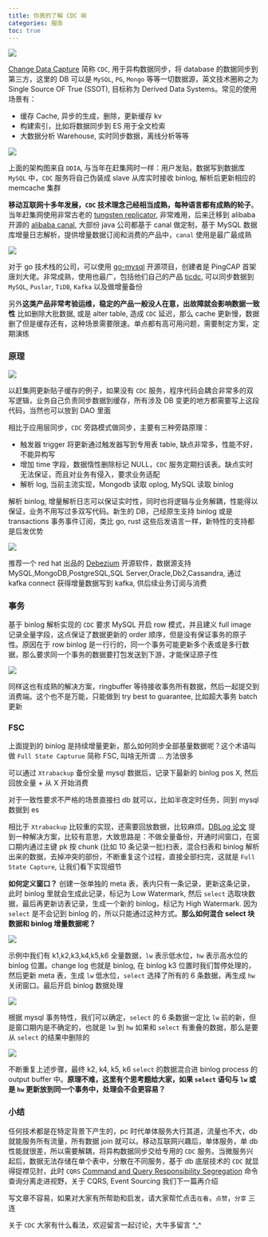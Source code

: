```yaml
---
title: 你真的了解 CDC 嘛
categories: 服务
toc: true
---
```


![](https://gitee.com/dongzerun/images/raw/master/img/cdc-cover.jpg)

[Change Data Capture](https://en.wikipedia.org/wiki/Change_data_capture, "change data capture wiki") 简称 `CDC`, 用于异构数据同步，将 database 的数据同步到第三方，这里的 DB 可以是 `MySQL`, `PG`, `Mongo` 等等一切数据源，英文技术圈称之为 Single Source OF True (SSOT), 目标称为 Derived Data Systems。常见的使用场景有：

* 缓存 Cache, 异步的生成，删除，更新缓存 kv
* 构建索引，比如将数据同步到 ES 用于全文检索
* 大数据分析 Warehouse, 实时同步数据，离线分析等等

![](https://gitee.com/dongzerun/images/raw/master/img/cdc-ganji.jpg)

上面的架构图来自 `DDIA`, 与当年在赶集网时一样：用户发贴，数据写到数据库 `MySQL` 中，`CDC` 服务将自己伪装成 slave 从库实时接收 binlog, 解析后更新相应的 memcache 集群

**移动互联网十多年发展，`CDC` 技术理念己经相当成熟，每种语言都有成熟的轮子**。当年赶集网使用非常古老的 [tungsten replicator](https://github.com/enowy/tungsten-replicator-1, "tungsten replicator"), 非常难用，后来迁移到 alibaba 开源的 [alibaba canal](https://github.com/alibaba/canal, "alibaba canal"), 大部份 java 公司都基于 canal 做定制，基于 MySQL 数据库增量日志解析，提供增量数据订阅和消费的产品中，`canal` 使用是最广最成熟

![](https://gitee.com/dongzerun/images/raw/master/img/cdc-architecture.jpg)

对于 go 技术栈的公司，可以使用 [go-mysql](https://github.com/go-mysql-org/go-mysql, "go-mysql") 开源项目，创建者是 PingCAP 首架唐刘大佬。非常成熟，使用也最广，包括他们自己的产品 [ticdc](https://github.com/pingcap/ticdc, "ticdc"), 可以同步数据到 `MySQL`, `Puslar`, `TiDB`, `Kafka` 以及做增量备份

另外**这类产品非常考验运维，稳定的产品一般没人在意，出故障就会影响数据一致性**
比如删除大批数据, 或是 alter table, 造成 `CDC` 延迟，那么 cache 更新慢，数据删了但是缓存还有，这种场景需要限速。单点都有高可用问题，需要制定方案，定期演练

### 原理

![](https://gitee.com/dongzerun/images/raw/master/img/db-cache-app.jpg)

以赶集网更新贴子缓存的例子，如果没有 `CDC` 服务，程序代码会耦合非常多的双写逻辑，业务自己负责同步数据到缓存，所有涉及 DB 变更的地方都需要写上这段代码，当然也可以放到 DAO 里面

相比于应用层同步，`CDC` 旁路模式做同步，主要有三种旁路原理：

* 触发器 trigger 将更新通过触发器写到专用表 table, 缺点非常多，性能不好，不能异构写
* 增加 time 字段，数据惰性删除标记 NULL，`CDC` 服务定期扫该表。缺点实时无法保证，而且对业务有侵入，要求业务适配
* 解析 log, 当前主流实现，Mongodb 读取 oplog, MySQL 读取 binlog

解析 binlog, 增量解析日志可以保证实时性，同时也将逻辑与业务解耦，性能得以保证，业务不用写过多双写代码。新生的 DB，己经原生支持 binlog 或是 transactions 事务事件订阅，类比 go, rust 这些后发语言一样，新特性的支持都是后发优势

![](https://gitee.com/dongzerun/images/raw/master/img/debezium-1024x423.jpg)

推荐一个 red hat 出品的 [Debezium]("https://dzone.com/articles/change-data-captures-cdc-from-mysql-database-to-ka", "kafka cdc mysql") 开源软件，数据源支持 MySQL,MongoDB,PostgreSQL,SQL Server,Oracle,Db2,Cassandra, 通过 kafka connect 获得增量数据写到 kafka, 供后续业务订阅与消费

### 事务
基于 binlog 解析实现的 `CDC` 要求 MySQL 开启 row 模式，并且建义 full image 记录全量字段，这点保证了数据更新的 order 顺序，但是没有保证事务的原子性。原因在于 row binlog 是一行行的，同一个事务可能更新多个表或是多行数据，那么要求同一个事务的数据要打包发送到下游，才能保证原子性

![](https://gitee.com/dongzerun/images/raw/master/img/Ring-buffer-graphic.jpg)

同样这也有成熟的解决方案，ringbuffer 等待接收事务所有数据，然后一起提交到消费端。这个也不是万能，只能做到 try best to guarantee, 比如超大事务 batch 更新

### FSC
上面提到的 binlog 是持续增量更新，那么如何同步全部基量数据呢？这个术语叫做 `Full State Capturue` 简称 FSC, 叫啥无所谓 ... 方法很多

可以通过 `Xtrabackup` 备份全量 mysql 数据后，记录下最新的 binlog pos X, 然后回放全量 + 从 X 开始消费

对于一致性要求不严格的场景直接扫 db 就可以，比如半夜定时任务，同到 mysql 数据到 es 

相比于 `Xtrabackup` 比较重的实现，还需要回放数据，比较麻烦。[DBLog 论文]("https://netflixtechblog.com/dblog-a-generic-change-data-capture-framework-69351fb9099b", "DBLog") 提到一种解决方案，比较有意思，大致思路是：不做全量备份，开通时间窗口，在窗口期内通过主键 pk 按 chunk (比如 10 条记录一批)扫表，混合扫表和 binlog 解析出来的数据，去掉冲突的部份，不断重复这个过程，直接全部扫完，这就是 `Full State Capture`, 让我们看下实现细节

**如何定义窗口？** 创建一张单独的 meta 表，表内只有一条记录，更新这条记录，此时 binlog 里就会生成此记录，标记为 Low Watermark, 然后 `select` 选取块数据，最后再更新访表记录，生成一个新的 binlog，标记为 High Watermark. 因为 `select` 是不会记到 binlog 的，所以只能通过这种方式。**那么如何混合 select 块数据和 binlog 增量数据呢？**

![](https://gitee.com/dongzerun/images/raw/master/img/fsc-a.jpg)

示例中我们有 k1,k2,k3,k4,k5,k6 全量数据，`lw` 表示低水位，`hw` 表示高水位的 binlog 位置。change log 也就是 binlog, 在 binlog k3 位置时我们暂停处理的，然后更新 meta 表，生成 `lw` 低水位，`select` 选择了所有的 6 条数据，再生成 `hw` 关闭窗口。最后开启 binlog 数据处理

![](https://gitee.com/dongzerun/images/raw/master/img/fsc-b.jpg)

根据 mysql 事务特性，我们可以确定，`select` 的 6 条数据一定比 `lw` 前的新，但是窗口期内是不确定的，也就是 `lw` 到 `hw` 如果和 `select` 有重叠的数据，那么是要从 `select` 的结果中删除的

![](https://gitee.com/dongzerun/images/raw/master/img/fsc-c.jpg)

不断重复上述步骤，最终 k2, k4, k5, k6 `select` 的数据混合进 binlog process 的 output buffer 中。**原理不难，这里有个思考题给大家，如果 `select` 语句与 `lw` 或是 `hw` 更新放到同一个事务中，处理会不会更容易？**

### 小结
任何技术都是在特定背景下产生的，pc 时代单体服务大行其道，流量也不大，db 就能服务所有流量，所有数据 join 就可以。移动互联网兴趣后，单体服务，单 db 性能就很差，所以需要解耦，将异构数据同步交给专用的 `CDC` 服务。当微服务兴起后，数据无法存储在单个表中，分散在不同服务，基于 db 底层技术的 `CDC` 就显得捉襟见肘，此时 `CQRS` [Command and Query Responsibility Segregation]("https://docs.microsoft.com/en-us/azure/architecture/patterns/cqrs", "CQRS") 命令查询分离走进视野，关于 CQRS, Event Sourcing 我们下一篇再介绍

写文章不容易，如果对大家有所帮助和启发，请大家帮忙点击`在看`，`点赞`，`分享` 三连

关于 `CDC` 大家有什么看法，欢迎留言一起讨论，大牛多留言 ^_^
